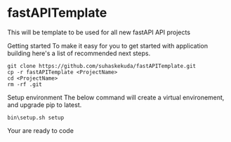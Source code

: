 # fastAPITemplate

This will be template to be used for all new fastAPI API projects

Getting started
To make it easy for you to get started with application building here's a list of recommended next steps.

```
git clone https://github.com/suhaskekuda/fastAPITemplate.git
cp -r fastAPITemplate <ProjectName>
cd <ProjectName>
rm -rf .git
```

Setup environment
The below command will create a virtual environement, and upgrade pip to latest.
```
bin\setup.sh setup
```
Your are ready to code
